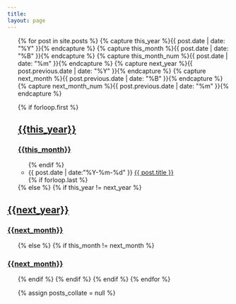 ```yaml
---
title:
layout: page
---
```


<ul class="listing">
 {% for post in site.posts  %}
 {% capture this_year %}{{ post.date | date: "%Y" }}{% endcapture %}
 {% capture this_month %}{{ post.date | date: "%B" }}{% endcapture %}
 {% capture this_month_num %}{{ post.date | date: "%m" }}{% endcapture %}
 {% capture next_year %}{{ post.previous.date | date: "%Y" }}{% endcapture %}
 {% capture next_month %}{{ post.previous.date | date: "%B" }}{% endcapture %}
 {% capture next_month_num %}{{ post.previous.date | date: "%m" }}{% endcapture %}

 {% if forloop.first %}
 <h2><a class="blog_sidebar_header" href="/#">{{this_year}}</a></h2>
 <h3><a href="/#">{{this_month}}</a></h3>
 <ul>
   {% endif %}
   <li class="listing-item">
    <time datetime="{{ post.date | date:"%Y-%m-%d" }}">{{ post.date | date:"%Y-%m-%d" }}</time>
    <a href="{{ post.url }}" title="{{ post.title }}">{{ post.title }}</a>
  </li>
  {% if forloop.last %}
</ul>
<div class="clear padding30"></div>
{% else %}
{% if this_year != next_year %}
</ul>
<div class="clear padding30"></div>
<h2><a class="blog_sidebar_header" href="/#">{{next_year}}</a></h2>
<h3><a href="/#">{{next_month}}</a></h3>
<ul>
  {% else %}
  {% if this_month != next_month %}
</ul>
<div class="clear padding30"></div>
<h3><a href="#">{{next_month}}</a></h3>
<ul>
 {% endif %}
 {% endif %}
 {% endif %}
 {% endfor %}

 {% assign posts_collate = null %}
</ul>
